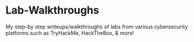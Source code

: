 # Lab-Walkthroughs
My step-by step writeups/walkthroughs of labs from various cybersecurity platforms such as TryHackMe, HackTheBox, &amp; more!
